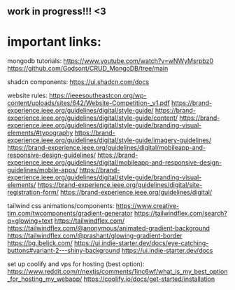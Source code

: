## work in progress!!! <3
# important links:

mongodb tutorials:
https://www.youtube.com/watch?v=wNWyMsrpbz0
https://github.com/Godsont/CRUD_MongoDB/tree/main

shadcn components:
https://ui.shadcn.com/docs

website rules:
https://ieeesoutheastcon.org/wp-content/uploads/sites/642/Website-Competition-_v1.pdf
https://brand-experience.ieee.org/guidelines/digital/style-guide/
https://brand-experience.ieee.org/guidelines/digital/style-guide/content/
https://brand-experience.ieee.org/guidelines/digital/style-guide/branding-visual-elements/#typography
https://brand-experience.ieee.org/guidelines/digital/style-guide/imagery-guidelines/
https://brand-experience.ieee.org/guidelines/digital/mobileapp-and-responsive-design-guidelines/
https://brand-experience.ieee.org/guidelines/digital/mobileapp-and-responsive-design-guidelines/mobile-apps/
https://brand-experience.ieee.org/guidelines/digital/style-guide/branding-visual-elements/
https://brand-experience.ieee.org/guidelines/digital/site-registration-form/
https://brand-experience.ieee.org/guidelines/digital/

tailwind css animations/components:
https://www.creative-tim.com/twcomponents/gradient-generator
https://tailwindflex.com/search?q=glowing+text
https://tailwindflex.com/
https://tailwindflex.com/@anonymous/animated-gradient-background
https://tailwindflex.com/@prashant/glowing-gradient-border
https://bg.ibelick.com/
https://ui.indie-starter.dev/docs/eye-catching-buttons#variant-2---shiny-background
https://ui.indie-starter.dev/docs

set up coolify and vps for hosting (best option):
https://www.reddit.com/r/nextjs/comments/1inc6wf/what_is_my_best_option_for_hosting_my_webapp/
https://coolify.io/docs/get-started/installation
